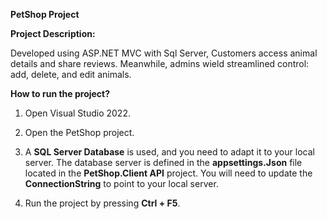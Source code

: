 **PetShop Project**

**Project Description:**

Developed using ASP.NET MVC with Sql Server, Customers access animal details and share reviews. Meanwhile, admins wield streamlined control: add, delete, and edit animals.


**How to run the project?**

1) Open Visual Studio 2022.

2) Open the PetShop project.

3) A **SQL Server Database** is used, and you need to adapt it to your local server.
The database server is defined in the **appsettings.Json** file located in the **PetShop.Client API** project.
You will need to update the **ConnectionString** to point to your local server.

4) Run the project by pressing **Ctrl + F5**.
